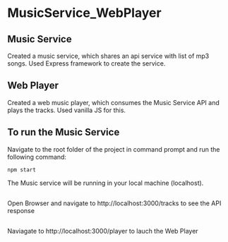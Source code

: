 # MusicService_WebPlayer

## Music Service
Created a music service, which shares an api service with list of mp3 songs. Used Express framework to create the service.

## Web Player
Created a web music player, which consumes the Music Service API and plays the tracks. Used vanilla JS for this.

## To run the Music Service
Navigate to the root folder of the project in command prompt and run the following command:
```shell
npm start
```
The Music service will be running in your local machine (localhost).

##
Open Browser and navigate to http://localhost:3000/tracks to see the API response

##
Naviagate to http://localhost:3000/player to lauch the Web Player
